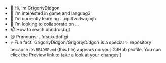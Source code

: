 - 👋 Hi, Im GrigoriyDidgon
- 👀 I’m interested in game and languag3
- 🌱 I’m currently learning ...upitfvcdwa,mjh
- 💞️ I’m looking to collaborate on ...
- 📫 How to reach dhndrdsbgt
- 😄 Pronouns: ..fdsgkudoftgi
- ⚡ Fun fact:
GrigoriyDidgon/GrigoriyDidgon is a special ✨ repository because its `README.md` (this file) appears on your GitHub profile.
You can click the Preview link to take a look at your changes.)
